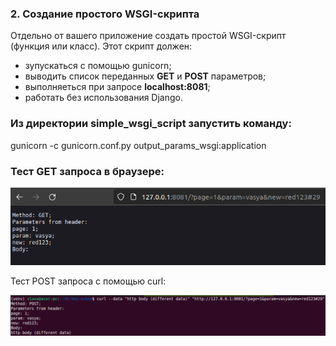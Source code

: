 ### 2. Создание простого WSGI-скрипта
Отдельно от вашего приложение создать простой WSGI-скрипт (функция или класс). Этот скрипт должен:
- зупускаться с помощью gunicorn;
- выводить список переданных **GET** и **POST** параметров;
- выполняеться при запросе **localhost:8081**;
- работать без использования Django.

### Из директории simple_wsgi_script запустить команду:

gunicorn -c gunicorn.conf.py output_params_wsgi:application

### Тест GET запроса в браузере:

![img.png](img/test_get.png)

Тест POST запроса c помощью curl:

![img.png](img/test_post.png)

